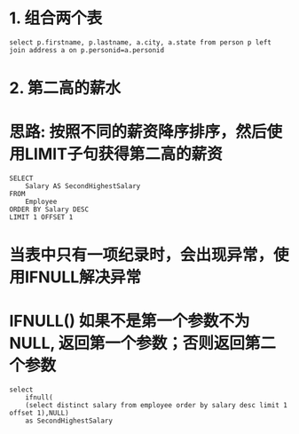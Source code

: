 # 1. 组合两个表
```[mysql]
select p.firstname, p.lastname, a.city, a.state from person p left join address a on p.personid=a.personid
```
# 2. 第二高的薪水
# 思路: 按照不同的薪资降序排序，然后使用LIMIT子句获得第二高的薪资
```[mysql]
SELECT
    Salary AS SecondHighestSalary
FROM
    Employee
ORDER BY Salary DESC
LIMIT 1 OFFSET 1
```
# 当表中只有一项纪录时，会出现异常，使用IFNULL解决异常
# IFNULL() 如果不是第一个参数不为 NULL, 返回第一个参数；否则返回第二个参数
```[mysql]
select
    ifnull(
    (select distinct salary from employee order by salary desc limit 1 offset 1),NULL)
    as SecondHighestSalary
```
